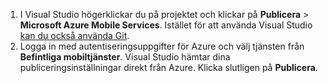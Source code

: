
1. I Visual Studio högerklickar du på projektet och klickar på **Publicera** > **Microsoft Azure Mobile Services**. Istället för att använda Visual Studio [kan du också använda Git](../articles/mobile-services/mobile-services-dotnet-backend-store-code-source-control.md).
2. Logga in med autentiseringsuppgifter för Azure och välj tjänsten från **Befintliga mobiltjänster**. Visual Studio hämtar dina publiceringsinställningar direkt från Azure. Klicka slutligen på **Publicera**.

<!--HONumber=Sep16_HO3-->


